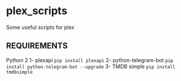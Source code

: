# plex_scripts
Some useful scripts for plex

## REQUIREMENTS
Python 2
1- plexapi
`pip install plexapi`
2- python-telegram-bot
`pip install python-telegram-bot --upgrade`
3- TMDB simple
`pip install tmdbsimple`
